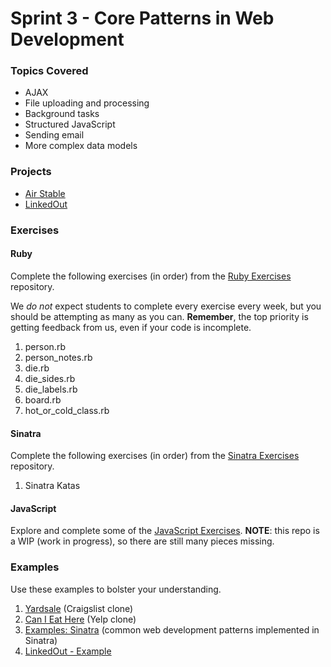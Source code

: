 # Sprint 3 - Core Patterns in Web Development

### Topics Covered

- AJAX
- File uploading and processing
- Background tasks
- Structured JavaScript
- Sending email
- More complex data models

### Projects

- [Air Stable][air-stable]
- [LinkedOut][linkedout]

### Exercises

#### Ruby

Complete the following exercises (in order) from the [Ruby Exercises][ruby-exercises] repository.

We _do not_ expect students to complete every exercise every week, but you should be attempting as many as you can. **Remember**, the top priority is getting feedback from us, even if your code is incomplete.

1. person.rb
1. person_notes.rb
1. die.rb
1. die_sides.rb
1. die_labels.rb
1. board.rb
1. hot_or_cold_class.rb

#### Sinatra

Complete the following exercises (in order) from the [Sinatra Exercises][sinatra-exercises] repository.

1. Sinatra Katas

#### JavaScript

Explore and complete some of the [JavaScript Exercises][javascript-exercises]. **NOTE**: this repo is a WIP (work in progress), so there are still many pieces missing. 

### Examples

Use these examples to bolster your understanding.

1. [Yardsale][yardsale] (Craigslist clone)
1. [Can I Eat Here][can-i-eat-here] (Yelp clone)
1. [Examples: Sinatra][examples-sinatra] (common web development patterns implemented in Sinatra)
1. [LinkedOut - Example][linkedout-example]

<!-- Projects -->

[air-stable]:https://github.com/codeunion/air-stable
[linkedout]:https://github.com/codeunion/linkedout

<!-- Exercises -->

[ruby-exercises]:https://github.com/codeunion/ruby-exercises
[sinatra-exercises]:https://github.com/codeunion/sinatra-exercises
[javascript-exercises]:https://github.com/codeunion/javascript-exercises

<!-- Examples -->

[can-i-eat-here]:https://github.com/codeunion/can-i-eat-here
[yardsale]:https://github.com/codeunion/yardsale
[examples-sinatra]:https://github.com/codeunion/examples-sinatra
[linkedout-example]:https://github.com/codeunion/linkedout-example
